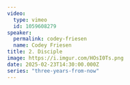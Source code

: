 ```yaml
---
video:
  type: vimeo
  id: 1059608279
speaker:
  permalink: codey-friesen
  name: Codey Friesen
title: 2. Disciple
image: https://i.imgur.com/HOsI0Ts.png
date: 2025-02-23T14:30:00.000Z
series: "three-years-from-now"
---
```


